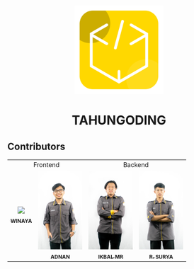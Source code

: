 <p align="center"><img src="public/Images/tahu.png" width="200"></p>

# <p align="center"> **TAHU**NGODING </p>

## Contributors

<table>
<tr>
    <td align="center" colspan="2">Frontend</td>
    <td align="center" colspan="2">Backend</td>
</tr>
<tr>
    <td align="center">
        <a href="https://github.com/winayaid">
            <img src="https://avatars.githubusercontent.com/u/60729013?v=4" width="100px;"><br>
            <sub><b>WINAYA</b></sub>
        </a>
    </td>
    <td align="center">
        <a href="https://github.com/kittenstack">
            <img src="public/Images/tahu_adnan.jpg" width="100px;"><br>
            <sub><b>ADNAN</b></sub>
        </a>
    </td>
    <td align="center">
        <a href="https://github.com/hippies67">
            <img src="public/Images/tahu_ikbal.jpg" width="100px;"><br>
            <sub><b>IKBAL MR</b></sub>
        </a>
    </td>
    <td align="center">
        <a href="https://github.com/ramdani-surya">
            <img src="public/Images/tahu_surya.jpg" width="100px;"><br>
            <sub><b>R. SURYA</b></sub>
        </a>
    </td>
</tr>
</table>
